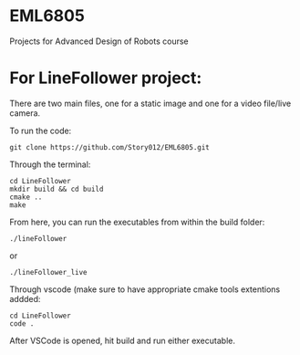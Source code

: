 # EML6805
Projects for Advanced Design of Robots course

# For LineFollower project:

There are two main files, one for a static image and one for a video file/live camera.

To run the code:
```
git clone https://github.com/Story012/EML6805.git
```

Through the terminal:
```
cd LineFollower
mkdir build && cd build
cmake ..
make
```

From here, you can run the executables from within the build folder:
```
./lineFollower
```
or 
```
./lineFollower_live
 ```
 
Through vscode (make sure to have appropriate cmake tools extentions addded:
```
cd LineFollower
code .
```

After VSCode is opened, hit build and run either executable.
